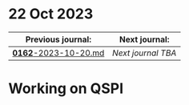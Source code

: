 # 22 Oct 2023

| Previous journal: | Next journal: |
|-|-|
| [**0162**-2023-10-20.md](./0162-2023-10-20.md) | *Next journal TBA* |

# Working on QSPI
